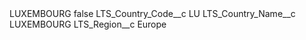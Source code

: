 <?xml version="1.0" encoding="UTF-8"?>
<CustomMetadata xmlns="http://soap.sforce.com/2006/04/metadata" xmlns:xsi="http://www.w3.org/2001/XMLSchema-instance" xmlns:xsd="http://www.w3.org/2001/XMLSchema">
    <label>LUXEMBOURG</label>
    <protected>false</protected>
    <values>
        <field>LTS_Country_Code__c</field>
        <value xsi:type="xsd:string">LU</value>
    </values>
    <values>
        <field>LTS_Country_Name__c</field>
        <value xsi:type="xsd:string">LUXEMBOURG</value>
    </values>
    <values>
        <field>LTS_Region__c</field>
        <value xsi:type="xsd:string">Europe</value>
    </values>
</CustomMetadata>
